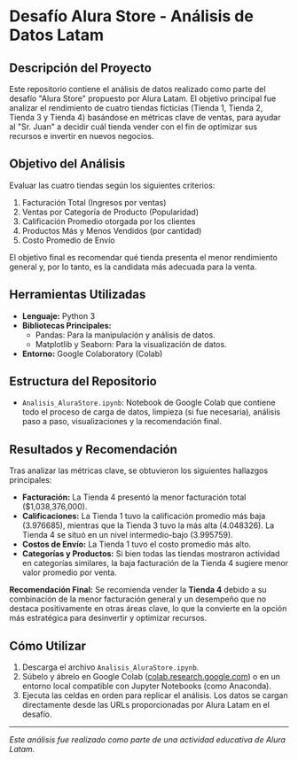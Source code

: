 # Desafío Alura Store - Análisis de Datos Latam

## Descripción del Proyecto

Este repositorio contiene el análisis de datos realizado como parte del desafío "Alura Store" propuesto por Alura Latam. El objetivo principal fue analizar el rendimiento de cuatro tiendas ficticias (Tienda 1, Tienda 2, Tienda 3 y Tienda 4) basándose en métricas clave de ventas, para ayudar al "Sr. Juan" a decidir cuál tienda vender con el fin de optimizar sus recursos e invertir en nuevos negocios.

## Objetivo del Análisis

Evaluar las cuatro tiendas según los siguientes criterios:
1.  Facturación Total (Ingresos por ventas)
2.  Ventas por Categoría de Producto (Popularidad)
3.  Calificación Promedio otorgada por los clientes
4.  Productos Más y Menos Vendidos (por cantidad)
5.  Costo Promedio de Envío

El objetivo final es recomendar qué tienda presenta el menor rendimiento general y, por lo tanto, es la candidata más adecuada para la venta.

## Herramientas Utilizadas

* **Lenguaje:** Python 3
* **Bibliotecas Principales:**
    * Pandas: Para la manipulación y análisis de datos.
    * Matplotlib y Seaborn: Para la visualización de datos.
* **Entorno:** Google Colaboratory (Colab)

## Estructura del Repositorio

* `Analisis_AluraStore.ipynb`: Notebook de Google Colab que contiene todo el proceso de carga de datos, limpieza (si fue necesaria), análisis paso a paso, visualizaciones y la recomendación final.

## Resultados y Recomendación

Tras analizar las métricas clave, se obtuvieron los siguientes hallazgos principales:

* **Facturación:** La Tienda 4 presentó la menor facturación total ($1,038,376,000).
* **Calificaciones:** La Tienda 1 tuvo la calificación promedio más baja (3.976685), mientras que la Tienda 3 tuvo la más alta (4.048326). La Tienda 4 se situó en un nivel intermedio-bajo (3.995759).
* **Costos de Envío:** La Tienda 1 tuvo el costo promedio más alto.
* **Categorías y Productos:** Si bien todas las tiendas mostraron actividad en categorías similares, la baja facturación de la Tienda 4 sugiere menor valor promedio por venta.

**Recomendación Final:** Se recomienda vender la **Tienda 4** debido a su combinación de la menor facturación general y un desempeño que no destaca positivamente en otras áreas clave, lo que la convierte en la opción más estratégica para desinvertir y optimizar recursos.

## Cómo Utilizar

1.  Descarga el archivo `Analisis_AluraStore.ipynb`.
2.  Súbelo y ábrelo en Google Colab ([colab.research.google.com](https://colab.research.google.com/)) o en un entorno local compatible con Jupyter Notebooks (como Anaconda).
3.  Ejecuta las celdas en orden para replicar el análisis. Los datos se cargan directamente desde las URLs proporcionadas por Alura Latam en el desafío.

---
*Este análisis fue realizado como parte de una actividad educativa de Alura Latam.*
